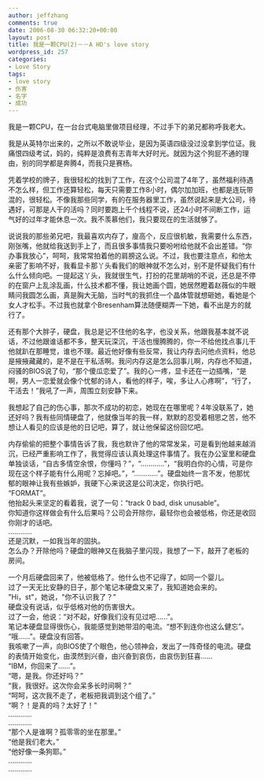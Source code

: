 ```yaml
---
author: jeffzhang
comments: true
date: 2006-08-30 06:32:20+00:00
layout: post
title: 我是一颗CPU(2)－－A HD's love story
wordpress_id: 257
categories:
- Love Story
tags:
- love story
- 伤害
- 名字
- 成功
---
```


我是一颗CPU，在一台台式电脑里做项目经理，不过手下的弟兄都称呼我老大。 

我是从英特尔出来的，之所以不敢说毕业，是因为英语四级没过没拿到学位证。我痛恨四级考试，妈的，纯粹是浪费有志青年大好时光。就因为这个狗屁不通的理由，别的同学都是奔腾4，而我只是赛杨。 

凭着学校的牌子，我很轻松的找到了工作，在这个公司混了4年了，虽然福利待遇不怎么样，但工作还算轻松，每天只需要工作8小时，偶尔加加班，也都是连玩带混的，很轻松。不像我那些同学，有的在服务器里工作，虽然说起来是大公司，待遇好，可那是人干的活吗？同时要跑上千个线程不说，还24小时不间断工作，运气好的过年才能休息一次。我不羡慕他们，我只要现在的生活就够了。 

说说我的那些弟兄吧，我最喜欢内存了，廋高个，反应很机敏，我需要什么东西，刚张嘴，他就给我送到手上了，而且很多事情我只要吩咐给他就不会出差错。“你办事我放心”，呵呵，我常常拍着他的肩膀这么说。不过，我也要注意点，和他太亲密了影响不好，我看显卡那丫头看我们的眼神就不怎么对，别不是怀疑我们有什么什么倾向吧。一提起这丫头，我就很生气，打扮的花里胡哨的不说，还总是不停的在窗户上乱涂乱画，什么技术都不懂，我让她画个圆，她居然瞪着赵薇似的牛眼睛问我圆怎么画，真是胸大无脑，当时气的我抓住一个晶体管就想砸她，看她是个女人才松手。不过我也就拿个Bresenham算法随便糊弄一下她，看不出是方的就行了。 

还有那个大胖子，硬盘，我总是记不住他的名字，也没关系，他跟我基本就不说话，不过他跟谁话都不多，整天玩深沉，干活也慢腾腾的，你一不给他找点事儿干他就趴在那睡觉，谁也不理。最近他好像有些反常，我让内存去问他点资料，他总是掖掖藏藏的，是不是在干私活啊。我问内存这是怎么回事儿啊，内存也不知道，闷骚的BIOS说了句，“那个傻瓜恋爱了”。我的心一疼，显卡还在一边插嘴，“是啊，男人一恋爱就会像个忧郁的诗人，看他的样子，唉，多让人心疼啊”，“行了，干活去！”我吼了一声，周围立刻安静下来。 

我想起了自己的伤心事，那次不成功的初恋，她现在在哪里呢？4年没联系了，她还好吗？我有些同情硬盘了，他就像当年的我一样，默默的忍受着相思之苦，他不想让人看见的应该是他的日记吧，算了，就让他保留这份回忆吧。 

内存偷偷的把整个事情告诉了我，我也默许了他的常常发呆，可是看到他越来越消沉，已经严重影响工作了，我觉得应该认真处理这件事情了。我在办公室里和硬盘单独谈话，“自古多情空余恨，你懂吗？”，“…………”，“我明白你的心情，可是你现在这个样子能有什么用呢？忘掉吧。”，“…………”。硬盘始终一言不发，他那忧郁的眼神让我有些嫉妒，我硬下心来说这是公司决定，你执行吧。   
“FORMAT”。   
他抬起头来坚定的看着我，说了一句：“track 0 bad, disk unusable”。   
你知道你这样做会有什么后果吗？公司会开除你，最轻你也会被低格，你还是收回你刚才的话吧。   
…………   
还是沉默，一如我当年的固执。   
怎么办？开除他吗？硬盘的眼神又在我脑子里闪现，我想了一下，敲开了老板的   
房间。 

一个月后硬盘回来了，他被低格了。他什么也不记得了，如同一个婴儿。   
过了一天无比安静的日子，那个笔记本硬盘又来了，我知道她会来的。   
"Hi，st"，她说，"你不认识我了？”   
硬盘没有说话，似乎低格对他的伤害很大。   
过了一会，他说：“对不起，好像我们没有见过吧……”。   
笔记本硬盘显得很伤心，我能感觉到她带泪的电流。“想不到连你也这么健忘”。   
“哦……”。硬盘没有回答。   
我咳嗽了一声，向BIOS使了个眼色，他心领神会，发出了一阵奇怪的电流。硬盘的表情开始变化，由漠然到兴奋，由兴奋到哀伤，由哀伤到狂喜……   
“IBM，你回来了……”。   
“嗯，是我。你还好吗？”   
“我，我很好。这次你会呆多长时间啊？”   
“呵呵，这次我不走了，老板把我调到这个组了。”   
“啊？！是真的吗？太好了！”   
…………   
…………   
“那个人是谁啊？孤零零的坐在那里。”   
“他是我们老大。”   
“他好像一条狗耶。”   
…………   
…………
